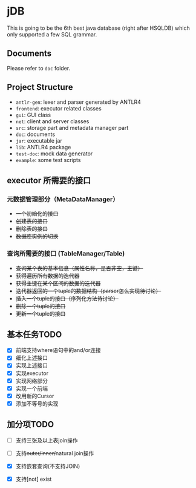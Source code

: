 # jDB
This is going to be the 6th best java database (right after HSQLDB) which only supported a few SQL grammar.

## Documents

Please refer to `doc` folder.

## Project Structure

- `antlr-gen`: lexer and parser generated by ANTLR4
- `frontend`: executor related classes
- `gui`: GUI class
- `net`: client and server classes
- `src`: storage part and metadata manager part
- `doc`: documents
- `jar`: executable jar
- `lib`: ANTLR4 package
- `test-doc`: mock data generator
- `example`: some test scripts

## executor 所需要的接口

### 元数据管理部分（MetaDataManager）

- <s>一个初始化的接口</s>
- <s>创建表的接口</s>
- <s>删除表的接口</s>
- <s>数据库实例的切换</s>

### 查询所需要的接口 (TableManager/Table)

- <s>查询某个表的基本信息（属性名称，是否非空，主键）</s>
- <s>获得遍历所有数据的迭代器</s>
- <s>获得主键在某个区间的数据的迭代器</s>
- <s>迭代器返回的一个tuple的数据结构（parser怎么实现待讨论）</s>
- <s>插入一个tuple的接口（序列化方法待讨论）</s>
- <s>删除一个tuple的接口</s>
- <s>更新一个tuple的接口</s>

## 基本任务TODO

- [x] 前端支持where语句中的and/or连接
- [x] 细化上述接口
- [x] 实现上述接口
- [x] 实现executor
- [x] 实现网络部分
- [x] 实现一个前端
- [x] 改用新的Cursor
- [x] 添加不等号的实现

## 加分项TODO

- [ ] 支持三张及以上表join操作
- [ ] 支持<s>outer/inner/</s>natural join操作
- [x] 支持嵌套查询(不支持JOIN)
- [x] 支持[not] exist

